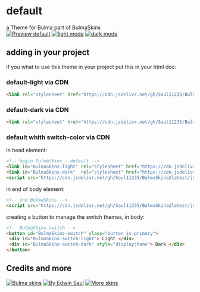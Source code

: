 # default            
a Theme for Bulma part of BulmaSkins             
[![ Preview default ](https://img.shields.io/badge/-Preview_default-red)](https://saul11235.github.io/BulmaSkins?&skin=default)
[![ light mode ](https://img.shields.io/badge/-light_mode-black)](https://saul11235.github.io/BulmaSkins?&skin=default&dark=false)
[![ dark mode ](https://img.shields.io/badge/-dark_mode-black)](https://saul11235.github.io/BulmaSkins?&skin=default&dark=true)
## adding in your project
if you what to use this theme in your project put this in your html doc:
### default-light via CDN
```html
<link rel="stylesheet" href="https://cdn.jsdelivr.net/gh/Saul11235/BulmaSkins@latest/css/default.light.css">
```
### default-dark via CDN
```html
<link rel="stylesheet" href="https://cdn.jsdelivr.net/gh/Saul11235/BulmaSkins@latest/css/default.dark.css">
```
### default whith switch-color via CDN
in head element:
```html
<!-- begin BulmaSkins - default -->
<link id="BulmaSkins-light" rel="stylesheet" href="https://cdn.jsdelivr.net/gh/Saul11235/BulmaSkins@latest/css/default.light.css">
<link id="BulmaSkins-dark"  rel="stylesheet" href="https://cdn.jsdelivr.net/gh/Saul11235/BulmaSkins@latest/css/default.dark.css">
<script src="https://cdn.jsdelivr.net/gh/Saul11235/BulmaSkins@latest/js/cdn/first.js"></script>
```
in end of body element:            
```html
<!-- end BulmaSkins -->
<script src="https://cdn.jsdelivr.net/gh/Saul11235/BulmaSkins@latest/js/cdn/last.js"></script>
```
creating a button to manage the switch themes, in body:            
```html
<!-- BulmaSkins-switch -->
<button id="BulmaSkins-switch" class="button is-primary">
 <div id="BulmaSkins-switch-light"> Light </div>
 <div id="BulmaSkins-switch-dark" style="display:none"> Dark </div>
</button>
```
## Credits and more 
[![Bulma skins](https://img.shields.io/badge/-Bulma_skins-blue)](https://saul11235.github.io/BulmaSkins/)
[![By Edwin Saul](https://img.shields.io/badge/-By_Edwin_Saul-black)](https://edwinsaul.com)
[![More skins](https://img.shields.io/badge/-More_skins-white)](https://github.com/Saul11235/BulmaSkins)
